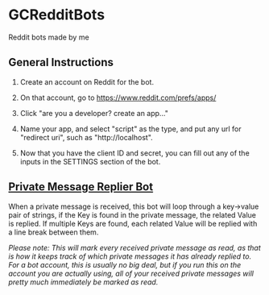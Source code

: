 # GCRedditBots
Reddit bots made by me

## General Instructions
	
  1) Create an account on Reddit for the bot.
  2) On that account, go to https://www.reddit.com/prefs/apps/
  3) Click "are you a developer? create an app..."
  4) Name your app, and select "script" as the type, and put any url for "redirect uri", such as "http://localhost".

  5) Now that you have the client ID and secret, you can fill out any of the inputs in the SETTINGS section of the bot.

## [Private Message Replier Bot](/private_message_replier.py)
When a private message is received, this bot will loop through a key->value pair of strings, if the Key is found in the private message, the related Value is replied. If multiple Keys are found, each related Value will be replied with a line break between them.

*Please note: This will mark every received private message as read, as that is how it keeps track of which private messages it has already replied to. For a bot account, this is usually no big deal, but if you run this on the account you are actually using, all of your received private messages will pretty much immediately be marked as read.*
